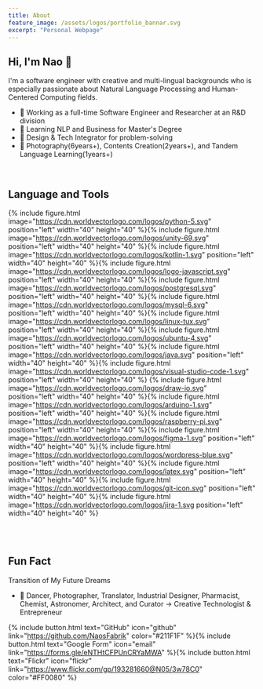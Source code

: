 ```yaml
---
title: About 
feature_image: /assets/logos/portfolio_bannar.svg
excerpt: "Personal Webpage"
---
```


## Hi, I'm Nao 👋
I'm a software engineer with creative and multi-lingual backgrounds who is especially passionate about Natural Language Processing and Human-Centered Computing fields. 

- 🦊 Working as a full-time Software Engineer and Researcher at an R&D division 
- 🚀 Learning NLP and Business for Master's Degree
- 🎨 Design & Tech Integrator for problem-solving
- 🌱 Photography(6years+), Contents Creation(2years+), and Tandem Language Learning(1years+)

<br>

## Language and Tools
{% include figure.html image="https://cdn.worldvectorlogo.com/logos/python-5.svg" position="left" width="40" height="40" %}{% include figure.html image="https://cdn.worldvectorlogo.com/logos/unity-69.svg" position="left" width="40" height="40" %}{% include figure.html image="https://cdn.worldvectorlogo.com/logos/kotlin-1.svg" position="left" width="40" height="40" %}{% include figure.html image="https://cdn.worldvectorlogo.com/logos/logo-javascript.svg" position="left" width="40" height="40" %}{% include figure.html image="https://cdn.worldvectorlogo.com/logos/postgresql.svg" position="left" width="40" height="40" %}{% include figure.html image="https://cdn.worldvectorlogo.com/logos/mysql-6.svg" position="left" width="40" height="40" %}{% include figure.html image="https://cdn.worldvectorlogo.com/logos/linux-tux.svg" position="left" width="40" height="40" %}{% include figure.html image="https://cdn.worldvectorlogo.com/logos/ubuntu-4.svg" position="left" width="40" height="40" %}{% include figure.html image="https://cdn.worldvectorlogo.com/logos/java.svg" position="left" width="40" height="40" %}{% include figure.html image="https://cdn.worldvectorlogo.com/logos/visual-studio-code-1.svg" position="left" width="40" height="40" %} {% include figure.html image="https://cdn.worldvectorlogo.com/logos/draw-io.svg" position="left" width="40" height="40" %}{% include figure.html image="https://cdn.worldvectorlogo.com/logos/arduino-1.svg" position="left" width="40" height="40" %}{% include figure.html image="https://cdn.worldvectorlogo.com/logos/raspberry-pi.svg" position="left" width="40" height="40" %}{% include figure.html image="https://cdn.worldvectorlogo.com/logos/figma-1.svg" position="left" width="40" height="40" %}{% include figure.html image="https://cdn.worldvectorlogo.com/logos/wordpress-blue.svg" position="left" width="40" height="40" %}{% include figure.html image="https://cdn.worldvectorlogo.com/logos/latex.svg" position="left" width="40" height="40" %}{% include figure.html image="https://cdn.worldvectorlogo.com/logos/git-icon.svg" position="left" width="40" height="40" %}{% include figure.html image="https://cdn.worldvectorlogo.com/logos/jira-1.svg position="left" width="40" height="40" %}  

<br>
<br>

## Fun Fact
Transition of My Future Dreams
- 🦄 Dancer, Photographer, Translator, Industrial Designer, Pharmacist, Chemist, Astronomer, Architect, and Curator -> Creative Technologist & Entrepreneur

{% include button.html text="GitHub" icon="github" link="https://github.com/NaosFabrik" color="#211F1F" %}{% include button.html text="Google Form" icon="email" link="https://forms.gle/eNTHtCFPUnCRYaMWA" %}{% include button.html text="Flickr" icon="flickr" link="https://www.flickr.com/gp/193281660@N05/3w78C0" color="#FF0080" %}
